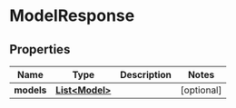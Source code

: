 

# ModelResponse


## Properties

| Name | Type | Description | Notes |
|------------ | ------------- | ------------- | -------------|
|**models** | [**List&lt;Model&gt;**](Model.md) |  |  [optional] |



